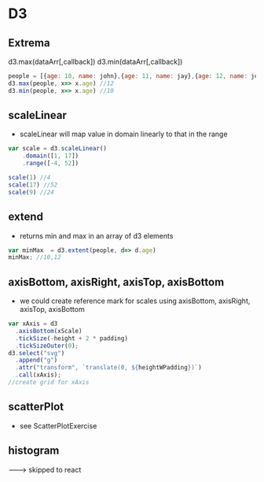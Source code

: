 # D3
## Extrema
d3.max(dataArr[,callback])
d3.min(dataArr[,callback])
```javascript
people = [{age: 10, name: john},{age: 11, name: jay},{age: 12, name: jordon}]
d3.max(people, x=> x.age) //12
d3.min(people, x=> x.age) //10

``` 
## scaleLinear
- scaleLinear will map value in domain linearly to that in the range

```javascript
var scale = d3.scaleLinear()
    .domain([1, 17])
    .range([-4, 52])

scale(1) //4
scale(17) //52
scale(9) //24
```

## extend
- returns min and max in an array of d3 elements
```javascript
var minMax  = d3.extent(people, d=> d.age)
minMax; //10,12
```
## axisBottom, axisRight, axisTop, axisBottom
- we could create reference mark for scales using axisBottom, axisRight, axisTop, axisBottom
```javascript
var xAxis = d3
  .axisBottom(xScale)
  .tickSize(-height + 2 * padding)
  .tickSizeOuter(0);
d3.select("svg")
  .append("g")
  .attr("transform", `translate(0, ${heightWPadding})`)
  .call(xAxis);
//create grid for xAxis

```
## scatterPlot
- see ScatterPlotExercise


## histogram

---> skipped to react